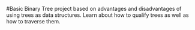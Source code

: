 #Basic Binary Tree project based on advantages and disadvantages of using trees as data structures. Learn about how to qualify trees as well as how to traverse them.
